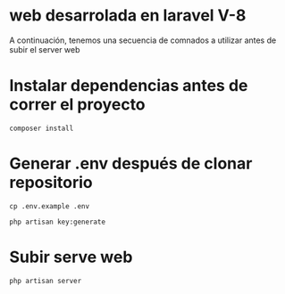 # web desarrolada en laravel V-8

A continuación, tenemos una secuencia de comnados a utilizar antes de subir el server web

# Instalar dependencias antes de correr el proyecto

```
composer install

```

# Generar .env después de clonar repositorio

```
cp .env.example .env

php artisan key:generate

```



# Subir serve web

```
php artisan server

```
